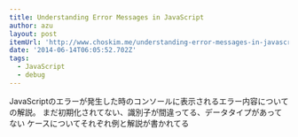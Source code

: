 ```yaml
---
title: Understanding Error Messages in JavaScript
author: azu
layout: post
itemUrl: 'http://www.choskim.me/understanding-error-messages-in-javascript/'
date: '2014-06-14T06:05:52.702Z'
tags:
  - JavaScript
  - debug
---
```

JavaScriptのエラーが発生した時のコンソールに表示されるエラー内容についての解説。
まだ初期化されてない、識別子が間違ってる、データタイプがあってない
ケースについてそれぞれ例と解説が書かれてる
